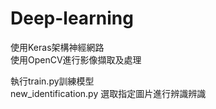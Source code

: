 # Deep-learning  

使用Keras架構神經網路  
使用OpenCV進行影像擷取及處理

執行train.py訓練模型  
new_identification.py 選取指定圖片進行辨識辨識
